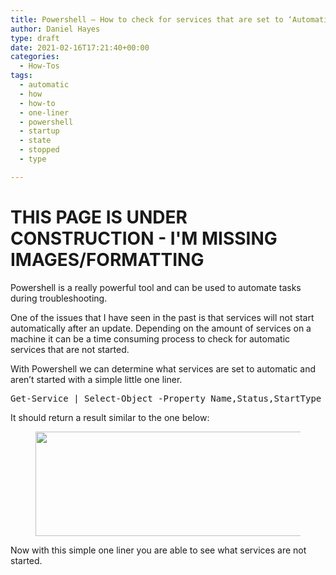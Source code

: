 ```yaml
---
title: Powershell – How to check for services that are set to ‘Automatic’ start up type and ‘Stopped’
author: Daniel Hayes
type: draft
date: 2021-02-16T17:21:40+00:00
categories:
  - How-Tos
tags:
  - automatic
  - how
  - how-to
  - one-liner
  - powershell
  - startup
  - state
  - stopped
  - type

---
```

# THIS PAGE IS UNDER CONSTRUCTION - I'M MISSING IMAGES/FORMATTING

Powershell is a really powerful tool and can be used to automate tasks during troubleshooting. 

One of the issues that I have seen in the past is that services will not start automatically after an update. Depending on the amount of services on a machine it can be a time consuming process to check for automatic services that are not started. 

With Powershell we can determine what services are set to automatic and aren&#8217;t started with a simple little one liner. 

<div class="wp-block-syntaxhighlighter-code ">
  <pre class="brush: powershell; title: ; notranslate" title="">
Get-Service | Select-Object -Property Name,Status,StartType | Where-Object {$_.Status -eq "Stopped" -and $_.StartType -eq "Automatic"}
</pre>
</div>

It should return a result similar to the one below:<figure class="wp-block-image size-large">

<img loading="lazy" width="834" height="167" src="https://danielhayes.tech/wp-content/uploads/2021/02/image.png" alt="" class="wp-image-99" srcset="https://danielhayes.tech/wp-content/uploads/2021/02/image.png 834w, https://danielhayes.tech/wp-content/uploads/2021/02/image-300x60.png 300w, https://danielhayes.tech/wp-content/uploads/2021/02/image-768x154.png 768w" sizes="(max-width: 834px) 100vw, 834px" /> </figure> 

Now with this simple one liner you are able to see what services are not started.
